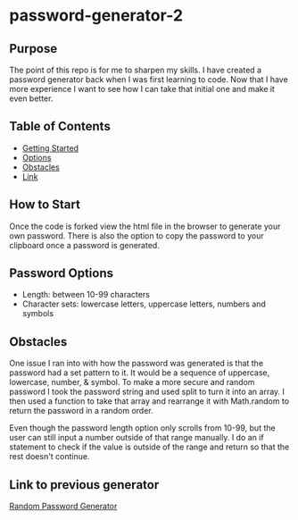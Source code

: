 # password-generator-2

## Purpose

The point of this repo is for me to sharpen my skills. I have created a password generator back when I was first learning to code. Now that I have more experience I want to see how I can take that initial one and make it even better.

## Table of Contents

- [Getting Started](#How-to-Start)
- [Options](#Password-Options)
- [Obstacles](#Obstacles)
- [Link](#Link-to-previous-generator)

## How to Start

Once the code is forked view the html file in the browser to generate your own password. There is also the option to copy the password to your clipboard once a password is generated.

## Password Options

- Length: between 10-99 characters
- Character sets: lowercase letters, uppercase letters, numbers and symbols

## Obstacles

One issue I ran into with how the password was generated is that the password had a set pattern to it. It would be a sequence of uppercase, lowercase, number, & symbol. To make a more secure and random password I took the password string and used split to turn it into an array. I then used a function to take that array and rearrange it with Math.random to return the password in a random order.

Even though the password length option only scrolls from 10-99, but the user can still input a number outside of that range manually. I do an if statement to check if the value is outside of the range and return so that the rest doesn't continue.

## Link to previous generator

[Random Password Generator](https://github.com/mrtrpak/Password-Generator)
